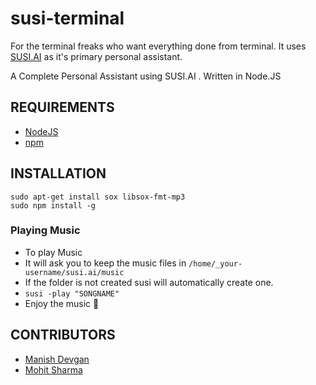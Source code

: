 # susi-terminal

For the terminal freaks who want everything done from terminal.
It uses [SUSI.AI](https://susi.ai/) as it's primary personal assistant.

A Complete Personal Assistant using SUSI.AI . Written in Node.JS

## REQUIREMENTS

- [NodeJS](https://nodejs.org/en/)
- [npm](https://www.npmjs.com)

## INSTALLATION

```
sudo apt-get install sox libsox-fmt-mp3    
sudo npm install -g
```

### Playing Music

- To play Music 
- It will ask you to keep the music files in `/home/_your-username/susi.ai/music`
- If the folder is not created susi will automatically create one.
- `susi -play "SONGNAME"`
- Enjoy the music :musical_note:

## CONTRIBUTORS

- [Manish Devgan](https://github.com/gabru-md)    
- [Mohit Sharma](https://github.com/ms10398)
